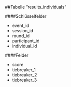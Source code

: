 ##Tabelle ”results_individuals”

####Schlüsselfelder
* event_id
* session_id
* round_id
* participant_id
* individual_id

####Felder
* score
* tiebreaker_1
* tiebreaker_2
* tiebreaker_3
